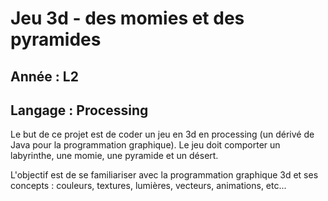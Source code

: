 <h1> Jeu 3d - des momies et des pyramides </h1>

<h2> Année : L2 </h2>
<h2> Langage : Processing </h2>

<p>
Le but de ce projet est de coder un jeu en 3d en processing (un dérivé de Java pour la programmation graphique).
Le jeu doit comporter un labyrinthe, une momie, une pyramide et un désert.

L'objectif est de se familiariser avec la programmation graphique 3d et ses concepts : couleurs, textures, lumières, vecteurs, animations, etc...
</p>

